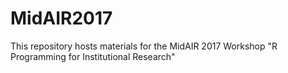 # MidAIR2017
This repository hosts materials for the MidAIR 2017 Workshop "R Programming for Institutional Research"
